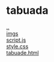 # tabuada 
<a href='https://gabrielryanft.github.io/learning/cursoemvideo/javascript/exercicios-cursoemvideo' target='_self' rel='prev'>..</a><br/>
<a href='https://gabrielryanft.github.io/learning/cursoemvideo/javascript/exercicios-cursoemvideo/tabuada/imgs/' target='_self' rel='next'>imgs</a><br/>
<a href='https://gabrielryanft.github.io/learning/cursoemvideo/javascript/exercicios-cursoemvideo/tabuada/script.js' target='_blank' rel='next'>script.js</a><br/>
<a href='https://gabrielryanft.github.io/learning/cursoemvideo/javascript/exercicios-cursoemvideo/tabuada/style.css' target='_blank' rel='next'>style.css</a><br/>
<a href='https://gabrielryanft.github.io/learning/cursoemvideo/javascript/exercicios-cursoemvideo/tabuada/tabuade.html' target='_blank' rel='next'>tabuade.html</a><br/>
